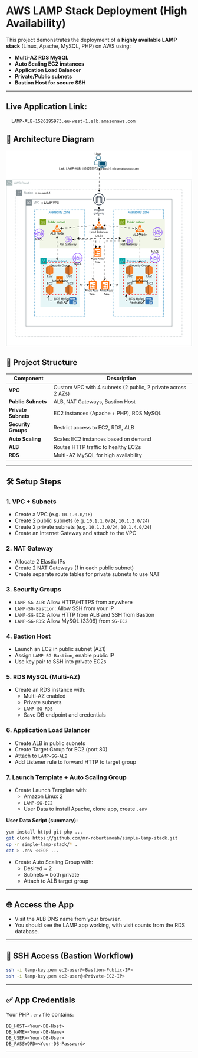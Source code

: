 # AWS LAMP Stack Deployment (High Availability)

This project demonstrates the deployment of a **highly available LAMP stack** (Linux, Apache, MySQL, PHP) on AWS using:

- **Multi-AZ RDS MySQL**
- **Auto Scaling EC2 instances**
- **Application Load Balancer**
- **Private/Public subnets**
- **Bastion Host for secure SSH**

---

## Live Application Link:

```
  LAMP-ALB-1526295973.eu-west-1.elb.amazonaws.com
```

## 🧱 Architecture Diagram

![Architecture Diagram](./Archictecture-Diagram-for-LAMP-Stack-App.drawio.png)

## 📁 Project Structure

| Component           | Description                                                  |
| ------------------- | ------------------------------------------------------------ |
| **VPC**             | Custom VPC with 4 subnets (2 public, 2 private across 2 AZs) |
| **Public Subnets**  | ALB, NAT Gateways, Bastion Host                              |
| **Private Subnets** | EC2 instances (Apache + PHP), RDS MySQL                      |
| **Security Groups** | Restrict access to EC2, RDS, ALB                             |
| **Auto Scaling**    | Scales EC2 instances based on demand                         |
| **ALB**             | Routes HTTP traffic to healthy EC2s                          |
| **RDS**             | Multi-AZ MySQL for high availability                         |

---

## 🛠 Setup Steps

### 1. VPC + Subnets

- Create a VPC (e.g. `10.1.0.0/16`)
- Create 2 public subnets (e.g. `10.1.1.0/24`, `10.1.2.0/24`)
- Create 2 private subnets (e.g. `10.1.3.0/24`, `10.1.4.0/24`)
- Create an Internet Gateway and attach to the VPC

### 2. NAT Gateway

- Allocate 2 Elastic IPs
- Create 2 NAT Gateways (1 in each public subnet)
- Create separate route tables for private subnets to use NAT

### 3. Security Groups

- `LAMP-SG-ALB`: Allow HTTP/HTTPS from anywhere
- `LAMP-SG-Bastion`: Allow SSH from your IP
- `LAMP-SG-EC2`: Allow HTTP from ALB and SSH from Bastion
- `LAMP-SG-RDS`: Allow MySQL (3306) from `SG-EC2`

### 4. Bastion Host

- Launch an EC2 in public subnet (AZ1)
- Assign `LAMP-SG-Bastion`, enable public IP
- Use key pair to SSH into private EC2s

### 5. RDS MySQL (Multi-AZ)

- Create an RDS instance with:
  - Multi-AZ enabled
  - Private subnets
  - `LAMP-SG-RDS`
  - Save DB endpoint and credentials

### 6. Application Load Balancer

- Create ALB in public subnets
- Create Target Group for EC2 (port 80)
- Attach to `LAMP-SG-ALB`
- Add Listener rule to forward HTTP to target group

### 7. Launch Template + Auto Scaling Group

- Create Launch Template with:
  - Amazon Linux 2
  - `LAMP-SG-EC2`
  - User Data to install Apache, clone app, create `.env`

**User Data Script (summary):**

```bash
yum install httpd git php ...
git clone https://github.com/mr-robertamoah/simple-lamp-stack.git
cp -r simple-lamp-stack/* .
cat > .env <<EOF ...
```

- Create Auto Scaling Group with:
  - Desired = 2
  - Subnets = both private
  - Attach to ALB target group

---

## 🌐 Access the App

- Visit the ALB DNS name from your browser.
- You should see the LAMP app working, with visit counts from the RDS database.

---

## 🔐 SSH Access (Bastion Workflow)

```bash
ssh -i lamp-key.pem ec2-user@<Bastion-Public-IP>
ssh -i lamp-key.pem ec2-user@<Private-EC2-IP>
```

---

## ✅ App Credentials

Your PHP `.env` file contains:

```
DB_HOST=<Your-DB-Host>
DB_NAME=<Your-DB-Name>
DB_USER=<Your-DB-User>
DB_PASSWORD=<Your-DB-Password>
```

---
